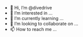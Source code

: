 - 👋 Hi, I’m @divedrive
- 👀 I’m interested in ...
- 🌱 I’m currently learning ...
- 💞️ I’m looking to collaborate on ...
- 📫 How to reach me ...

<!---
divedrive/divedrive is a ✨ special ✨ repository because its `README.md` (this file) appears on your GitHub profile.
You can click the Preview link to take a look at your changes.
--->
